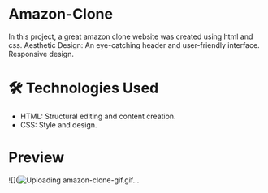 # Amazon-Clone
In this project, a great amazon clone website was created using html and css. 
Aesthetic Design: An eye-catching header and user-friendly interface.
Responsive design.

# 🛠️ Technologies Used
- HTML: Structural editing and content creation.
- CSS: Style and design.

# Preview
![](![Uploading amazon-clone-gif.gif…]()


